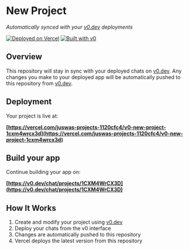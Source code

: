 # New Project

*Automatically synced with your [v0.dev](https://v0.dev) deployments*

[![Deployed on Vercel](https://img.shields.io/badge/Deployed%20on-Vercel-black?style=for-the-badge&logo=vercel)](https://vercel.com/juswas-projects-1120cfc4/v0-new-project-1cxm4wrcx3d)
[![Built with v0](https://img.shields.io/badge/Built%20with-v0.dev-black?style=for-the-badge)](https://v0.dev/chat/projects/1CXM4WrCX3D)

## Overview

This repository will stay in sync with your deployed chats on [v0.dev](https://v0.dev).
Any changes you make to your deployed app will be automatically pushed to this repository from [v0.dev](https://v0.dev).

## Deployment

Your project is live at:

**[https://vercel.com/juswas-projects-1120cfc4/v0-new-project-1cxm4wrcx3d](https://vercel.com/juswas-projects-1120cfc4/v0-new-project-1cxm4wrcx3d)**

## Build your app

Continue building your app on:

**[https://v0.dev/chat/projects/1CXM4WrCX3D](https://v0.dev/chat/projects/1CXM4WrCX3D)**

## How It Works

1. Create and modify your project using [v0.dev](https://v0.dev)
2. Deploy your chats from the v0 interface
3. Changes are automatically pushed to this repository
4. Vercel deploys the latest version from this repository
